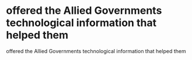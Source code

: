 # offered the Allied Governments technological information that helped them

offered the Allied Governments technological information that helped them